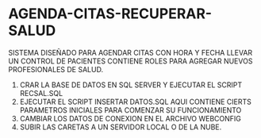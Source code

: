 # AGENDA-CITAS-RECUPERAR-SALUD
SISTEMA DISEÑADO PARA AGENDAR CITAS CON HORA Y FECHA LLEVAR UN CONTROL DE PACIENTES CONTIENE ROLES PARA AGREGAR NUEVOS PROFESIONALES DE SALUD.
1. CRAR LA BASE DE DATOS EN SQL SERVER Y EJECUTAR EL SCRIPT RECSAL.SQL
2. EJECUTAR EL SCRIPT INSERTAR DATOS.SQL AQUI CONTIENE CIERTS PARAMETROS INICIALES PARA COMENZAR SU FUNCIONAMIENTO
3. CAMBIAR LOS DATOS DE CONEXION EN EL ARCHIVO WEBCONFIG
4. SUBIR LAS CARETAS A UN SERVIDOR LOCAL O DE LA NUBE.
